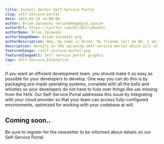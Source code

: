 ```yaml
---
title: Install Doctor Self-Service Portal
slug: self-service-portal
date: 2023-02-19 14:00:00
author: Brian Zalewski <brian@megabyte.space>
authorUrl: https://twitter.com/HillBillyHack3r
authorName: Brian Zalewski
authorImageName: brian-zalewski.png
authorDescription: Hey, my name is Brian. My friends call me BZ. I am the main driving force behind Megabyte Labs and its various offerings. Apart from optimizing my developer tool stack, my hobbies include going to the gym, partying with friends, and playing volleyball / kickball. I never turn down a conversation about AI, God, time travelers, or Jesus. I frequently think about how I can make the world a better place by inspiring others.
description: Details on the upcoming self-service portal which will allow provisioning of remote VMs and will be available to Install Doctor Enterprise clients
featuredImage: /self-service-portal.png
featuredImageAlt: Self service portal graphic
tags: Self-Service,Enterprise
---
```


If you want an efficient development team, you should make it as easy as possible for your developers to develop. One way you can do this is by packaging pre-made operating systems, complete with all the bells and whistles so your developers do not have to fuss over things like `adb` missing from the `PATH`. Our Self-Service Portal addresses this issue by integrating with your cloud provider so that your team can access fully-configured environments, optimized for working with your codebase at will.

## Coming soon..

Be sure to register for the newsletter to be informed about details on our Self-Service Portal.